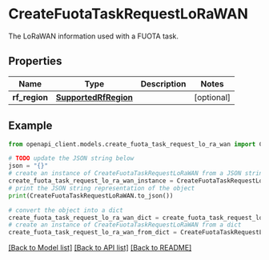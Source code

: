 # CreateFuotaTaskRequestLoRaWAN

The LoRaWAN information used with a FUOTA task.

## Properties

Name | Type | Description | Notes
------------ | ------------- | ------------- | -------------
**rf_region** | [**SupportedRfRegion**](SupportedRfRegion.md) |  | [optional] 

## Example

```python
from openapi_client.models.create_fuota_task_request_lo_ra_wan import CreateFuotaTaskRequestLoRaWAN

# TODO update the JSON string below
json = "{}"
# create an instance of CreateFuotaTaskRequestLoRaWAN from a JSON string
create_fuota_task_request_lo_ra_wan_instance = CreateFuotaTaskRequestLoRaWAN.from_json(json)
# print the JSON string representation of the object
print(CreateFuotaTaskRequestLoRaWAN.to_json())

# convert the object into a dict
create_fuota_task_request_lo_ra_wan_dict = create_fuota_task_request_lo_ra_wan_instance.to_dict()
# create an instance of CreateFuotaTaskRequestLoRaWAN from a dict
create_fuota_task_request_lo_ra_wan_from_dict = CreateFuotaTaskRequestLoRaWAN.from_dict(create_fuota_task_request_lo_ra_wan_dict)
```
[[Back to Model list]](../README.md#documentation-for-models) [[Back to API list]](../README.md#documentation-for-api-endpoints) [[Back to README]](../README.md)


